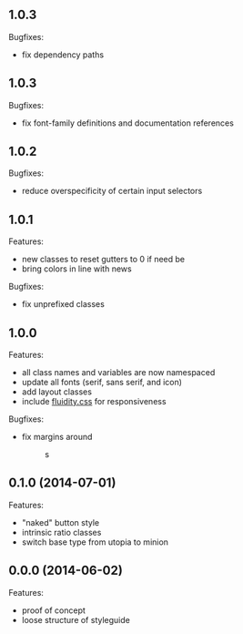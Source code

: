 ## 1.0.3

Bugfixes:
- fix dependency paths

## 1.0.3

Bugfixes:
- fix font-family definitions and documentation references

## 1.0.2

Bugfixes:
- reduce overspecificity of certain input selectors

## 1.0.1

Features:

- new classes to reset gutters to 0 if need be
- bring colors in line with news

Bugfixes:
- fix unprefixed classes

## 1.0.0

Features:

- all class names and variables are now namespaced
- update all fonts (serif, sans serif, and icon)
- add layout classes
- include [fluidity.css](http://fluidity.sexy) for responsiveness

Bugfixes:

- fix margins around <figure>s

## 0.1.0 (2014-07-01)

Features:

- "naked" button style
- intrinsic ratio classes
- switch base type from utopia to minion

## 0.0.0 (2014-06-02)

Features:

- proof of concept
- loose structure of styleguide
